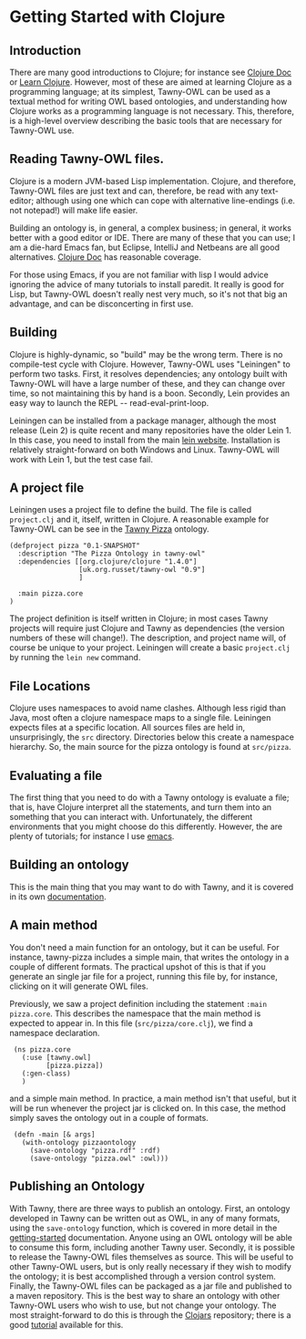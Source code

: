 Getting Started with Clojure
============================

## Introduction 

There are many good introductions to Clojure; for instance see
[Clojure Doc](http://clojure-doc.org/) or 
[Learn Clojure](http://learn-clojure.com). However, most of these are aimed at
learning Clojure as a programming language; at its simplest, Tawny-OWL can be
used as a textual method for writing OWL based ontologies, and understanding
how Clojure works as a programming language is not necessary. This, therefore,
is a high-level overview describing the basic tools that are necessary for
Tawny-OWL use. 

## Reading Tawny-OWL files. 

Clojure is a modern JVM-based Lisp implementation. Clojure, and therefore,
Tawny-OWL files are just text and can, therefore, be read with any
text-editor; although using one which can cope with alternative line-endings
(i.e. not notepad!) will make life easier. 

Building an ontology is, in general, a complex business; in general, it works
better with a good editor or IDE. There are many of these that you can use; I
am a die-hard Emacs fan, but Eclipse, IntelliJ and Netbeans are all good
alternatives.
[Clojure Doc](http://clojure-doc.org/articles/ecosystem/development_tools.html)
has reasonable coverage. 

For those using Emacs, if you are not familiar with lisp I would advice
ignoring the advice of many tutorials to install paredit. It really is good
for Lisp, but Tawny-OWL doesn't really nest very much, so it's not that big an
advantage, and can be disconcerting in first use. 

## Building

Clojure is highly-dynamic, so "build" may be the wrong term. There is no
compile-test cycle with Clojure. However, Tawny-OWL uses "Leiningen" to
perform two tasks. First, it resolves dependencies; any ontology built with
Tawny-OWL will have a large number of these, and they can change over time, so
not maintaining this by hand is a boon. Secondly, Lein provides an easy way to
launch the REPL -- read-eval-print-loop. 

Leiningen can be installed from a package manager, although the most release
(Lein 2) is quite recent and many repositories have the older Lein 1. In this
case, you need to install from the main
[lein website](https://github.com/technomancy/leiningen). Installation is
relatively straight-forward on both Windows and Linux. Tawny-OWL will work
with Lein 1, but the test case fail.

## A project file

Leiningen uses a project file to define the build. The file is called
`project.clj` and it, itself, written in Clojure. A reasonable example for
Tawny-OWL can be see in the
[Tawny Pizza](https://github.com/phillord/tawny-pizza) ontology. 

    (defproject pizza "0.1-SNAPSHOT"
      :description "The Pizza Ontology in tawny-owl"
      :dependencies [[org.clojure/clojure "1.4.0"]
                     [uk.org.russet/tawny-owl "0.9"]
                     ]
    
      :main pizza.core
    )
    
The project definition is itself written in Clojure; in most cases Tawny
projects will require just Clojure and Tawny as dependencies (the version
numbers of these will change!). The description, and project name will, of
course be unique to your project. Leiningen will create a basic `project.clj`
by running the `lein new` command. 

## File Locations

Clojure uses namespaces to avoid name clashes. Although less rigid than Java,
most often a clojure namespace maps to a single file. Leiningen expects files
at a specific location. All sources files are held in, unsurprisingly, the
`src` directory. Directories below this create a namespace hierarchy. So, the
main source for the pizza ontology is found at `src/pizza`. 

## Evaluating a file

The first thing that you need to do with a Tawny ontology is evaluate a file;
that is, have Clojure interpret all the statements, and turn them into an
something that you can interact with. Unfortunately, the different
environments that you might choose do this differently. However, the are
plenty of tutorials; for instance I use 
[emacs](http://clojure-doc.org/articles/tutorials/emacs.html). 

## Building an ontology

This is the main thing that you may want to do with Tawny, and it is covered
in its own [documentation](getting-started.md).

## A main method

You don't need a main function for an ontology, but it can be useful. For
instance, tawny-pizza includes a simple main, that writes the ontology in a
couple of different formats. The practical upshot of this is that if you
generate an single jar file for a project, running this file by, for instance,
clicking on it will generate OWL files. 

Previously, we saw a project definition including the statement `:main
pizza.core`. This describes the namespace that the main method is expected to
appear in. In this file (`src/pizza/core.clj`), we find a namespace
declaration. 

     (ns pizza.core
       (:use [tawny.owl] 
             [pizza.pizza])
       (:gen-class)
       )

and a simple main method. In practice, a main method isn't that useful, but it
will be run whenever the project jar is clicked on. In this case, the method
simply saves the ontology out in a couple of formats.

     (defn -main [& args]
       (with-ontology pizzaontology
         (save-ontology "pizza.rdf" :rdf)
         (save-ontology "pizza.owl" :owl)))
     
     
## Publishing an Ontology 

With Tawny, there are three ways to publish an ontology. First, an ontology
developed in Tawny can be written out as OWL, in any of many formats, using
the `save-ontology` function, which is covered in more detail in the
[getting-started](getting-started.md) documentation. Anyone using an OWL
ontology will be able to consume this form, including another Tawny user.
Secondly, it is possible to release the Tawny-OWL files themselves as source.
This will be useful to other Tawny-OWL users, but is only really necessary if
they wish to modify the ontology; it is best accomplished through a version
control system. Finally, the Tawny-OWL files can be packaged as a jar file and
published to a maven repository. This is the best way to share an ontology
with other Tawny-OWL users who wish to use, but not change your ontology. The
most straight-forward to do this is through the
[Clojars](http://www.clojars.org) repository; there is a good
[tutorial](https://github.com/ato/clojars-web/wiki/tutorial) available for
this. 
